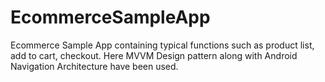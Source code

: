 # EcommerceSampleApp
Ecommerce Sample App containing typical functions such as product list, add to cart, checkout. Here MVVM Design pattern along with Android Navigation Architecture have been used.
